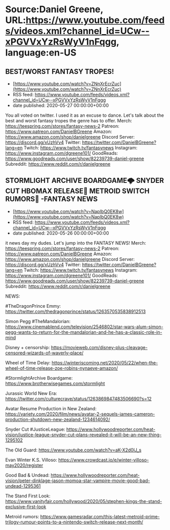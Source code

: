 # Source:Daniel Greene, URL:https://www.youtube.com/feeds/videos.xml?channel_id=UCw--xPGVVxYzRsWyV1nFqgg, language:en-US

## BEST/WORST FANTASY TROPES!
 - [https://www.youtube.com/watch?v=ZNnXrEcrZuc](https://www.youtube.com/watch?v=ZNnXrEcrZuc)
 - RSS feed: https://www.youtube.com/feeds/videos.xml?channel_id=UCw--xPGVVxYzRsWyV1nFqgg
 - date published: 2020-05-27 00:00:00+00:00

You all voted on twitter. I used it as an excuse to dance. Let's talk about the best and worst fantasy tropes the genre has to offer. 
Merch: https://teespring.com/stores/fantasy-news-2
Patreon: https://www.patreon.com/DanielBGreene
Amazon: https://www.amazon.com/shop/danielgreene
Discord Server: https://discord.gg/xUzhVv4
Twitter: https://twitter.com/DanielBGreene?lang=en
Twitch: https://www.twitch.tv/fantasynews
Instagram: https://www.instagram.com/dgreene101/
GoodReads: https://www.goodreads.com/user/show/82239739-daniel-greene
Subreddit: https://www.reddit.com/r/danielgreene

## STORMLIGHT ARCHIVE BOARDGAME🌩️ SNYDER CUT HBOMAX RELEASE🦸 METROID SWITCH RUMORS🦾 -FANTASY NEWS
 - [https://www.youtube.com/watch?v=NapIbQ0EK8w](https://www.youtube.com/watch?v=NapIbQ0EK8w)
 - RSS feed: https://www.youtube.com/feeds/videos.xml?channel_id=UCw--xPGVVxYzRsWyV1nFqgg
 - date published: 2020-05-26 00:00:00+00:00

it news day my dudes. Let's jump into the FANTASY NEWS! 
Merch: https://teespring.com/stores/fantasy-news-2
Patreon: https://www.patreon.com/DanielBGreene
Amazon: https://www.amazon.com/shop/danielgreene
Discord Server: https://discord.gg/xUzhVv4
Twitter: https://twitter.com/DanielBGreene?lang=en
Twitch: https://www.twitch.tv/fantasynews
Instagram: https://www.instagram.com/dgreene101/
GoodReads: https://www.goodreads.com/user/show/82239739-daniel-greene
Subreddit: https://www.reddit.com/r/danielgreene

NEWS: 

#TheDragonPrince Emmy: https://twitter.com/thedragonprince/status/1263570535838912513

Simon Pegg #TheMandalorian: https://www.cinemablend.com/television/2546802/star-wars-alum-simon-pegg-wants-to-return-for-the-mandalorian-and-he-has-a-classic-role-in-mind

Disney + censorship: https://movieweb.com/disney-plus-cleavage-censored-wizards-of-waverly-place/

Wheel of Time Delay: https://winteriscoming.net/2020/05/22/when-the-wheel-of-time-release-zoe-robins-nynaeve-amazon/

#StormlightArchive Boardgame: https://www.brotherwisegames.com/stormlight

Jurassic World New Era: https://twitter.com/culturecrave/status/1263869847483506690?s=12

Avatar Resume Production in New Zealand: https://variety.com/2020/film/news/avatar-2-sequels-james-cameron-production-shutdown-new-zealand-1234614092/

Snyder Cut #JusticeLeague: https://www.hollywoodreporter.com/heat-vision/justice-league-snyder-cut-plans-revealed-it-will-be-an-new-thing-1295102

The Old Guard: https://www.youtube.com/watch?v=aK-X2d0lJ_s

Evan Winter K.S. Villoso: https://www.crowdcast.io/e/winter-villoso-may2020/register

Good Bad & Undead: https://www.hollywoodreporter.com/heat-vision/peter-dinklage-jason-momoa-star-vampire-movie-good-bad-undead-1295361

The Stand First Look: https://www.vanityfair.com/hollywood/2020/05/stephen-kings-the-stand-exclusive-first-look

Metroid rumors: https://www.gamesradar.com/this-latest-metroid-prime-trilogy-rumour-points-to-a-nintendo-switch-release-next-month/

